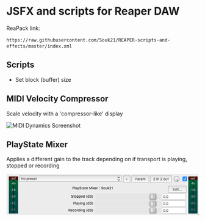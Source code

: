 # JSFX and scripts for Reaper DAW

ReaPack link:

    https://raw.githubusercontent.com/Souk21/REAPER-scripts-and-effects/master/index.xml

## Scripts

- Set block (buffer) size

## MIDI Velocity Compressor

Scale velocity with a 'compressor-like' display

![MIDI Dynamics Screenshot](VelocityDynamicsScreenshot.png)

## PlayState Mixer

Applies a different gain to the track depending on if transport is playing, stopped or recording

![PlayState Mixer Screenshot](PlayStateMixerScreenshot.png)